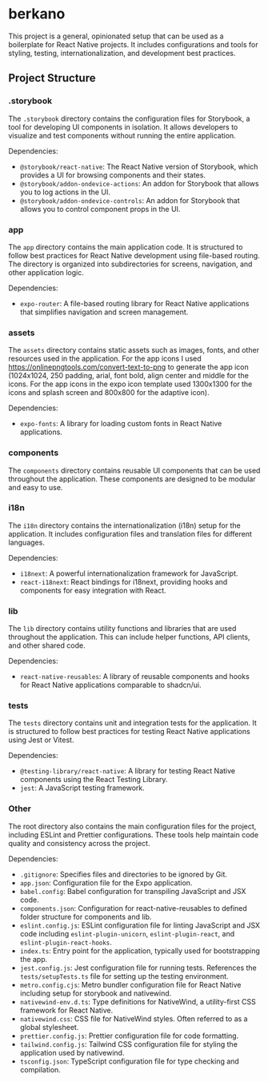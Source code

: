 # berkano

This project is a general, opinionated setup that can be used as a boilerplate for React Native projects. It includes configurations and tools for styling, testing, internationalization, and development best practices.

## Project Structure

### .storybook

The `.storybook` directory contains the configuration files for Storybook, a tool for developing UI components in isolation. It allows developers to visualize and test components without running the entire application.

Dependencies:

- `@storybook/react-native`: The React Native version of Storybook, which provides a UI for browsing components and their states.
- `@storybook/addon-ondevice-actions`: An addon for Storybook that allows you to log actions in the UI.
- `@storybook/addon-ondevice-controls`: An addon for Storybook that allows you to control component props in the UI.

### app

The `app` directory contains the main application code. It is structured to follow best practices for React Native development using file-based routing. The directory is organized into subdirectories for screens, navigation, and other application logic.

Dependencies:

- `expo-router`: A file-based routing library for React Native applications that simplifies navigation and screen management.

### assets

The `assets` directory contains static assets such as images, fonts, and other resources used in the application. For the app icons I used https://onlinepngtools.com/convert-text-to-png to generate the app icon (1024x1024, 250 padding, arial, font bold, align center and middle for the icons. For the app icons in the expo icon template used 1300x1300 for the icons and splash screen and 800x800 for the adaptive icon).

Dependencies:

- `expo-fonts`: A library for loading custom fonts in React Native applications.

### components

The `components` directory contains reusable UI components that can be used throughout the application. These components are designed to be modular and easy to use.

### i18n

The `i18n` directory contains the internationalization (i18n) setup for the application. It includes configuration files and translation files for different languages.

Dependencies:

- `i18next`: A powerful internationalization framework for JavaScript.
- `react-i18next`: React bindings for i18next, providing hooks and components for easy integration with React.

### lib

The `lib` directory contains utility functions and libraries that are used throughout the application. This can include helper functions, API clients, and other shared code.

Dependencies:

- `react-native-reusables`: A library of reusable components and hooks for React Native applications comparable to shadcn/ui.

### tests

The `tests` directory contains unit and integration tests for the application. It is structured to follow best practices for testing React Native applications using Jest or Vitest.

Dependencies:

- `@testing-library/react-native`: A library for testing React Native components using the React Testing Library.
- `jest`: A JavaScript testing framework.

### Other

The root directory also contains the main configuration files for the project, including ESLint and Prettier configurations. These tools help maintain code quality and consistency across the project.

Dependencies:

- `.gitignore`: Specifies files and directories to be ignored by Git.
- `app.json`: Configuration file for the Expo application.
- `babel.config`: Babel configuration for transpiling JavaScript and JSX code.
- `components.json`: Configuration for react-native-reusables to defined folder structure for components and lib.
- `eslint.config.js`: ESLint configuration file for linting JavaScript and JSX code including `eslint-plugin-unicorn`, `eslint-plugin-react`, and `eslint-plugin-react-hooks`.
- `index.ts`: Entry point for the application, typically used for bootstrapping the app.
- `jest.config.js`: Jest configuration file for running tests. References the `tests/setupTests.ts` file for setting up the testing environment.
- `metro.config.cjs`: Metro bundler configuration file for React Native including setup for storybook and nativewind.
- `nativewind-env.d.ts`: Type definitions for NativeWind, a utility-first CSS framework for React Native.
- `nativewind.css`: CSS file for NativeWind styles. Often referred to as a global stylesheet.
- `prettier.config.js`: Prettier configuration file for code formatting.
- `tailwind.config.js`: Tailwind CSS configuration file for styling the application used by nativewind.
- `tsconfig.json`: TypeScript configuration file for type checking and compilation.
